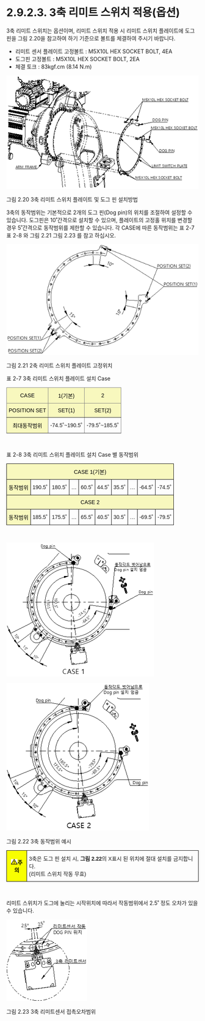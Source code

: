 ﻿# 2.9.2.3. 3축 리미트 스위치 적용(옵션)

3축 리미트 스위치는 옵션이며, 리미트 스위치 적용 시 리미트 스위치 플레이트에 도그 핀을 그림 2.20을 참고하여 하기 기준으로 볼트를 체결하여 주시기 바랍니다.

*	리미트 센서 플레이트 고정볼트 :   M5X10L HEX SOCKET BOLT, 4EA
*	도그핀 고정볼트 : M5X10L HEX SOCKET BOLT, 2EA
*	체결 토크 : 83kgf.cm (8.14 N.m)


![](../../../_assets/그림_2.20_3축_리미트스위치플레이트_및_도그핀설치방법.png)

그림 2.20 3축 리미트 스위치 플레이트 및 도그 핀 설치방법


3축의 동작범위는 기본적으로 2개의 도그 핀(Dog pin)의 위치를 조절하여 설정할 수 있습니다. 도그핀은 10˚간격으로 설치할 수 있으며, 플레이트의 고정홀 위치를 변경할 경우 5˚간격으로 동작범위를 제한할 수 있습니다. 각 CASE에 따른 동작범위는 표 2-7 표 2-8 와 그림 2.21 그림 2.23 를 참고 하십시오.


![](../../../_assets/그림_2.21_2축_리미트스위치플레이트_고정위치.png)

그림 2.21 2축 리미트 스위치 플레이트 고정위치

표 2-7 3축 리미트 스위치 플레이트 설치 Case
<style type="text/css">
.tg  {border-collapse:collapse;border-spacing:0;}
.tg td{border-color:black;border-style:solid;border-width:1px;font-family:Arial, sans-serif;font-size:14px;
  overflow:hidden;padding:10px 5px;word-break:normal;}
.tg th{border-color:black;border-style:solid;border-width:1px;font-family:Arial, sans-serif;font-size:14px;
  font-weight:normal;overflow:hidden;padding:10px 5px;word-break:normal;}
.tg .tg-9wq8{border-color:inherit;text-align:center;vertical-align:middle}
.tg .tg-3h1q{background-color:#f8f8be;border-color:inherit;color:#000000;text-align:center;vertical-align:middle}
</style>
<table class="tg">
<thead>
  <tr>
    <th class="tg-3h1q">CASE</th>
    <th class="tg-3h1q">1(기본)</th>
    <th class="tg-3h1q">2</th>
  </tr>
</thead>
<tbody>
  <tr>
    <td class="tg-3h1q">POSITION SET</td>
    <td class="tg-3h1q">SET(1)</td>
    <td class="tg-3h1q">SET(2)</td>
  </tr>
 <tr>
    <td class="tg-3h1q">최대동작범위</td>
    <td class="tg-9wq8">-74.5˚~190.5˚</td>
    <td class="tg-9wq8">-79.5˚~185.5˚</td>
  </tr>
</tbody>
</table>

    
<br>

표 2-8 3축 리미트 스위치 플레이트 설치 Case 별 동작범위
<style type="text/css">
.tg  {border-collapse:collapse;border-spacing:0;}
.tg td{border-color:black;border-style:solid;border-width:1px;font-family:Arial, sans-serif;font-size:14px;
  overflow:hidden;padding:10px 5px;word-break:normal;}
.tg th{border-color:black;border-style:solid;border-width:1px;font-family:Arial, sans-serif;font-size:14px;
  font-weight:normal;overflow:hidden;padding:10px 5px;word-break:normal;}
.tg .tg-gm1x{background-color:#f8f8be;color:#000000;text-align:center;vertical-align:middle}
.tg .tg-nrix{text-align:center;vertical-align:middle}
</style>
<table class="tg">
<thead>
  <tr>
    <th class="tg-gm1x" colspan="10">CASE 1(기본)</th>
  </tr>
</thead>
<tbody>
  <tr>
    <td class="tg-gm1x">동작범위</td>
    <td class="tg-nrix">190.5˚</td>
    <td class="tg-nrix">180.5˚</td>
    <td class="tg-nrix">…</td>
    <td class="tg-nrix">60.5˚</td>
    <td class="tg-nrix">44.5˚</td>
    <td class="tg-nrix">35.5˚</td>
    <td class="tg-nrix">…</td>
    <td class="tg-nrix">-64.5˚</td>
    <td class="tg-nrix">-74.5˚</td>
    </tr>
  <tr>
    <td class="tg-gm1x" colspan="10">CASE 2</td>
  </tr>
  <tr>
    <td class="tg-gm1x">동작범위</td>
    <td class="tg-nrix">185.5˚</td>
    <td class="tg-nrix">175.5˚</td>
    <td class="tg-nrix">…</td>
    <td class="tg-nrix">65.5˚</td>
    <td class="tg-nrix">40.5˚</td>
    <td class="tg-nrix">30.5˚</td>
    <td class="tg-nrix">…</td>
    <td class="tg-nrix">-69.5˚</td>
    <td class="tg-nrix">-79.5˚</td>
    </tr>
</tbody>
</table>

<br>

![](../../../_assets/그림_2.22_3축_동작범위_예시_CASE1.png)

![](../../../_assets/그림_2.22_3축_동작범위_예시_CASE2.png)

그림 2.22 3축 동작범위 예시


<style type="text/css">
.tg  {border-collapse:collapse;border-spacing:0;}
.tg td{border-color:black;border-style:solid;border-width:1px;font-family:Arial, sans-serif;font-size:14px;
  overflow:hidden;padding:10px 5px;word-break:normal;}
.tg th{border-color:black;border-style:solid;border-width:1px;font-family:Arial, sans-serif;font-size:14px;
  font-weight:normal;overflow:hidden;padding:10px 5px;word-break:normal;}
.tg .tg-cly1{text-align:left;vertical-align:middle}
.tg .tg-b001{background-color:#f8ff00;color:#000000;font-weight:bold;text-align:center;vertical-align:middle}
</style>
<table class="tg">
<thead>
  <tr>
    <td class="tg-b001"><img src="../../../_assets/작은주의표시.png">주의</td>
    <td class="tg-cly1">3축은 도그 핀 설치 시, <b>그림 2.22</b>의 X표시 된 위치에 절대 설치를 금지합니다.<br>(리미트 스위치 작동 무효) 
</td>
  </tr>
</thead>
</table>

<br>

리미트 스위치가 도그에 눌리는 시작위치에 따라서 작동범위에서 2.5˚ 정도 오차가 있을 수 있습니다.


![](../../../_assets/그림_2.23_3축_리미트센서_접촉오차범위.png)

그림 2.23 3축 리미트센서 접촉오차범위